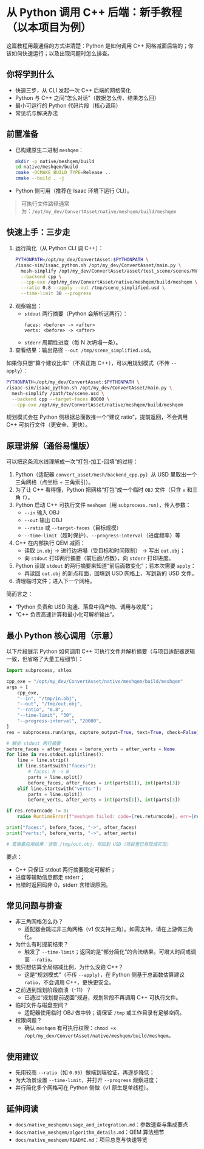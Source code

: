 # 从 Python 调用 C++ 后端：新手教程（以本项目为例）

这篇教程用最通俗的方式讲清楚：Python 是如何调用 C++ 网格减面后端的；你该如何快速运行；以及出现问题时怎么排查。

## 你将学到什么
- 快速三步，从 CLI 发起一次 C++ 后端的网格简化
- Python 与 C++ 之间“怎么对话”（数据怎么传、结果怎么回）
- 最小可运行的 Python 代码片段（核心调用）
- 常见坑与解决办法

## 前置准备
- 已构建原生二进制 `meshqem`：
  ```bash
  mkdir -p native/meshqem/build
  cd native/meshqem/build
  cmake -DCMAKE_BUILD_TYPE=Release ..
  cmake --build . -j
  ```
- Python 侧可用（推荐在 Isaac 环境下运行 CLI）。

> 可执行文件路径通常为：`/opt/my_dev/ConvertAsset/native/meshqem/build/meshqem`

## 快速上手：三步走
1) 运行简化（从 Python CLI 调 C++）：
   ```bash
   PYTHONPATH=/opt/my_dev/ConvertAsset:$PYTHONPATH \
   /isaac-sim/isaac_python.sh /opt/my_dev/ConvertAsset/main.py \
     mesh-simplify /opt/my_dev/ConvertAsset/asset/test_scene/scenes/MV7J6NIKTKJZ2AABAAAAADA8_usd/start_result_interaction.usd \
     --backend cpp \
     --cpp-exe /opt/my_dev/ConvertAsset/native/meshqem/build/meshqem \
     --ratio 0.8 --apply --out /tmp/scene_simplified.usd \
     --time-limit 30 --progress
   ```
2) 观察输出：
   - `stdout` 两行摘要（Python 会解析这两行）：
     ```
     faces: <before> -> <after>
     verts: <before> -> <after>
     ```
   - `stderr` 周期性进度（每 N 次坍塌一条）。
3) 查看结果：输出路径 `--out /tmp/scene_simplified.usd`。

如果你只想“算个建议比率”（不真正跑 C++），可以用规划模式（不传 `--apply`）：
```bash
PYTHONPATH=/opt/my_dev/ConvertAsset:$PYTHONPATH \
/isaac-sim/isaac_python.sh /opt/my_dev/ConvertAsset/main.py \
  mesh-simplify /path/to/scene.usd \
  --backend cpp --target-faces 80000 \
  --cpp-exe /opt/my_dev/ConvertAsset/native/meshqem/build/meshqem
```
规划模式会在 Python 侧根据总面数推一个“建议 ratio”，提前返回，不会调用 C++ 可执行文件（更安全、更快）。

## 原理讲解（通俗易懂版）
可以把这条流水线理解成一次“打包-加工-回填”的过程：

1) Python（适配器 `convert_asset/mesh/backend_cpp.py`）从 USD 里取出一个三角网格（点坐标 + 三角索引）。
2) 为了让 C++ 看得懂，Python 把网格“打包”成一个临时 `OBJ` 文件（只含 `v` 和三角 `f`）。
3) Python 启动 C++ 可执行文件 `meshqem`（用 `subprocess.run`），传入参数：
   - `--in` 输入 OBJ
   - `--out` 输出 OBJ
   - `--ratio` 或 `--target-faces`（目标规模）
   - `--time-limit`（超时保护）、`--progress-interval`（进度频率）等
4) C++ 在内部执行 QEM 减面：
   - 读取 `in.obj` → 进行边坍塌（受目标和时间限制） → 写出 `out.obj`；
   - 向 `stdout` 打印两行摘要（前后面/点数），向 `stderr` 打印进度。
5) Python 读取 `stdout` 的两行摘要来知道“前后面数变化”；若本次需要 `apply`：
   - 再读回 `out.obj` 的新点和面，回填到 USD 网格上，写到新的 USD 文件。
6) 清理临时文件；进入下一个网格。

简而言之：
- “Python 负责和 USD 沟通、落盘中间产物、调用与收尾”；
- “C++ 负责高速计算和最小化可解析输出”。

## 最小 Python 核心调用（示意）
以下片段展示 Python 如何调用 C++ 可执行文件并解析摘要（与项目适配器逻辑一致，但省略了大量工程细节）：

```python
import subprocess, shlex

cpp_exe = "/opt/my_dev/ConvertAsset/native/meshqem/build/meshqem"
args = [
    cpp_exe,
    "--in", "/tmp/in.obj",
    "--out", "/tmp/out.obj",
    "--ratio", "0.8",
    "--time-limit", "30",
    "--progress-interval", "20000",
]
res = subprocess.run(args, capture_output=True, text=True, check=False)

# 解析 stdout 两行摘要
before_faces = after_faces = before_verts = after_verts = None
for line in res.stdout.splitlines():
    line = line.strip()
    if line.startswith("faces:"):
        # faces: M -> N
        parts = line.split()
        before_faces, after_faces = int(parts[1]), int(parts[3])
    elif line.startswith("verts:"):
        parts = line.split()
        before_verts, after_verts = int(parts[1]), int(parts[3])

if res.returncode != 0:
    raise RuntimeError(f"meshqem failed: code={res.returncode}, err={res.stderr}")

print("faces:", before_faces, "->", after_faces)
print("verts:", before_verts, "->", after_verts)

# 若需要应用结果：读取 /tmp/out.obj，写回到 USD（项目里已有现成实现）
```

要点：
- C++ 只保证 stdout 两行摘要稳定可解析；
- 进度等辅助信息都走 stderr；
- 出错时返回码非 0，stderr 含错误原因。

## 常见问题与排查
- 非三角网格怎么办？
  - 适配器会跳过非三角网格（v1 仅支持三角）。如需支持，请在上游做三角化。
- 为什么有时提前结束？
  - 触发了 `--time-limit`；返回的是“部分简化”的合法结果。可增大时间或调高 `--ratio`。
- 我只想估算全局缩减比例，为什么没跑 C++？
  - 这是“规划模式”（不传 `--apply`），在 Python 侧基于总面数估算建议 `ratio`，不会调用 C++，更快更安全。
- 之前遇到规划阶段崩溃（-11）？
  - 已通过“规划提前返回”规避，规划阶段不再调用 C++ 可执行文件。
- 临时文件与磁盘空间？
  - 适配器使用临时 OBJ 做中转；请保证 `/tmp` 或工作目录有足够空间。
- 权限问题？
  - 确认 `meshqem` 有可执行权限：`chmod +x /opt/my_dev/ConvertAsset/native/meshqem/build/meshqem`。

## 使用建议
- 先用较高 `--ratio`（如 `0.95`）做端到端验证，再逐步降低；
- 为大场景设置 `--time-limit`，并打开 `--progress` 观察进度；
- 并行简化多个网格可在 Python 侧做（v1 原生是单线程）。

## 延伸阅读
- `docs/native_meshqem/usage_and_integration.md`：参数速查与集成要点
- `docs/native_meshqem/algorithm_details.md`：QEM 算法细节
- `docs/native_meshqem/README.md`：项目总览与快速导览
